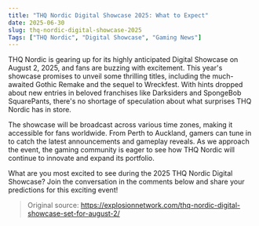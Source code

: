 ```yaml
---
title: "THQ Nordic Digital Showcase 2025: What to Expect"
date: 2025-06-30
slug: thq-nordic-digital-showcase-2025
Tags: ["THQ Nordic", "Digital Showcase", "Gaming News"]
---
```


THQ Nordic is gearing up for its highly anticipated Digital Showcase on August 2, 2025, and fans are buzzing with excitement. This year's showcase promises to unveil some thrilling titles, including the much-awaited Gothic Remake and the sequel to Wreckfest. With hints dropped about new entries in beloved franchises like Darksiders and SpongeBob SquarePants, there's no shortage of speculation about what surprises THQ Nordic has in store.

The showcase will be broadcast across various time zones, making it accessible for fans worldwide. From Perth to Auckland, gamers can tune in to catch the latest announcements and gameplay reveals. As we approach the event, the gaming community is eager to see how THQ Nordic will continue to innovate and expand its portfolio.

What are you most excited to see during the 2025 THQ Nordic Digital Showcase? Join the conversation in the comments below and share your predictions for this exciting event!
> Original source: https://explosionnetwork.com/thq-nordic-digital-showcase-set-for-august-2/